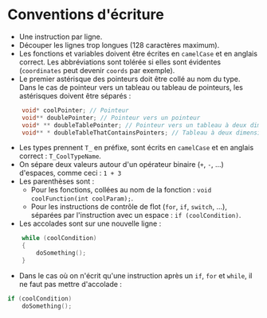 # Conventions d'écriture

- Une instruction par ligne.
- Découper les lignes trop longues (128 caractères maximum).
- Les fonctions et variables doivent être écrites en `camelCase` et en anglais correct. Les abbréviations sont tolérée si elles sont évidentes (`coordinates` peut devenir `coords` par exemple).
- Le premier astérisque des pointeurs doit être collé au nom du type. Dans le cas de pointeur vers un tableau ou tableau de pointeurs, les astérisques doivent être séparés :
```c
    void* coolPointer; // Pointeur
    void** doublePointer; // Pointeur vers un pointeur
    void* ** doubleTablePointer; // Pointeur vers un tableau à deux dimensions
    void** * doubleTableThatContainsPointers; // Tableau à deux dimensions qui contient des pointeurs
```
- Les types prennent `T_` en préfixe, sont écrits en `camelCase` et en anglais correct : `T_CoolTypeName`.
- On sépare deux valeurs autour d'un opérateur binaire (`+`, `-`, ...) d'espaces, comme ceci : `1 + 3`
- Les parenthèses sont :
    - Pour les fonctions, collées au nom de la fonction : `void coolFunction(int coolParam);`.
    - Pour les instructions de contrôle de flot (`for`, `if`, `switch`, ...), séparées par l'instruction avec un espace : `if (coolCondition)`.
- Les accolades sont sur une nouvelle ligne :
```c
    while (coolCondition)
    {
        doSomething();
    }
```
- Dans le cas où on n'écrit qu'une instruction après un `if`, `for` et `while`, il ne faut pas mettre d'accolade :
```c
if (coolCondition)
    doSomething();
```
